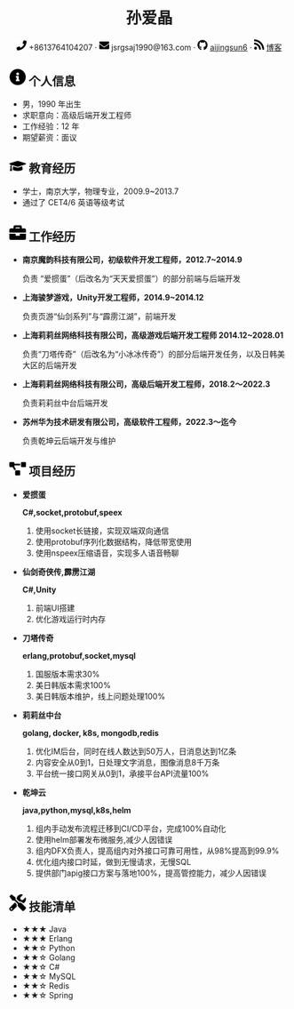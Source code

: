  <center>
     <h1>孙爱晶</h1>
     <div>
         <span>
             <img src="assets/phone-solid.svg" width="18px">
             +8613764104207
         </span>
         ·
         <span>
             <img src="assets/envelope-solid.svg" width="18px">
             jsrgsaj1990@163.com
         </span>
         ·
         <span>
             <img src="assets/github-brands.svg" width="18px">
             <a href="https://github.com/aijingsun6/">aijingsun6</a>
         </span>
         ·
         <span>
             <img src="assets/rss-solid.svg" width="18px">
             <a href="https://aijingsun6.github.io">博客</a>
         </span>
     </div>
 </center>

 ## <img src="assets/info-circle-solid.svg" width="30px"> 个人信息 
 - 男，1990 年出生
 - 求职意向：高级后端开发工程师
 - 工作经验：12 年
 - 期望薪资：面议

## <img src="assets/graduation-cap-solid.svg" width="30px"> 教育经历
- 学士，南京大学，物理专业，2009.9~2013.7
- 通过了 CET4/6 英语等级考试

## <img src="assets/briefcase-solid.svg" width="30px"> 工作经历

- **南京魔韵科技有限公司，初级软件开发工程师，2012.7~2014.9**
  
  负责 “爱掼蛋”（后改名为“天天爱掼蛋”）的部分前端与后端开发
- **上海骏梦游戏，Unity开发工程师，2014.9~2014.12**

  负责页游“仙剑系列”与“霹雳江湖”，前端开发
- **上海莉莉丝网络科技有限公司，高级游戏后端开发工程师 2014.12~2028.01**
  
  负责“刀塔传奇”（后改名为“小冰冰传奇”）的部分后端开发任务，以及日韩美大区的后端开发
- **上海莉莉丝网络科技有限公司，高级后端开发工程师，2018.2～2022.3**
  
  负责莉莉丝中台后端开发
- **苏州华为技术研发有限公司，高级软件工程师，2022.3～迄今**
  
  负责乾坤云后端开发与维护

## <img src="assets/project-diagram-solid.svg" width="30px"> 项目经历

- **爱掼蛋**

  **C#,socket,protobuf,speex**
  1. 使用socket长链接，实现双端双向通信
  2. 使用protobuf序列化数据结构，降低带宽使用
  3. 使用nspeex压缩语音，实现多人语音畅聊
- **仙剑奇侠传,霹雳江湖**

   **C#,Unity**
   1. 前端UI搭建
   2. 优化游戏运行时内存
- **刀塔传奇**
  
  **erlang,protobuf,socket,mysql**
  1. 国服版本需求30%
  2. 美日韩版本需求100%
  3. 美日韩版本维护，线上问题处理100%

- **莉莉丝中台**

  **golang, docker, k8s, mongodb,redis**
  1. 优化IM后台，同时在线人数达到50万人，日消息达到1亿条
  2. 内容安全从0到1，日处理文字消息，图像消息8千万条
  3. 平台统一接口网关从0到1，承接平台API流量100%

- **乾坤云**

  **java,python,mysql,k8s,helm**
  1. 组内手动发布流程迁移到CI/CD平台，完成100%自动化
  2. 使用helm部署发布微服务,减少人因错误
  3. 组内DFX负责人，提高组内对外接口可靠可用性，从98%提高到99.9%
  4. 优化组内接口时延，做到无慢请求，无慢SQL
  5. 提供部门apig接口方案与落地100%，提高管控能力，减少人因错误
 
## <img src="assets/tools-solid.svg" width="30px"> 技能清单

- ★★★ Java
- ★★★ Erlang
- ★★☆ Python
- ★★☆ Golang
- ★★☆ C#
- ★★☆ MySQL
- ★★☆ Redis
- ★★☆ Spring
